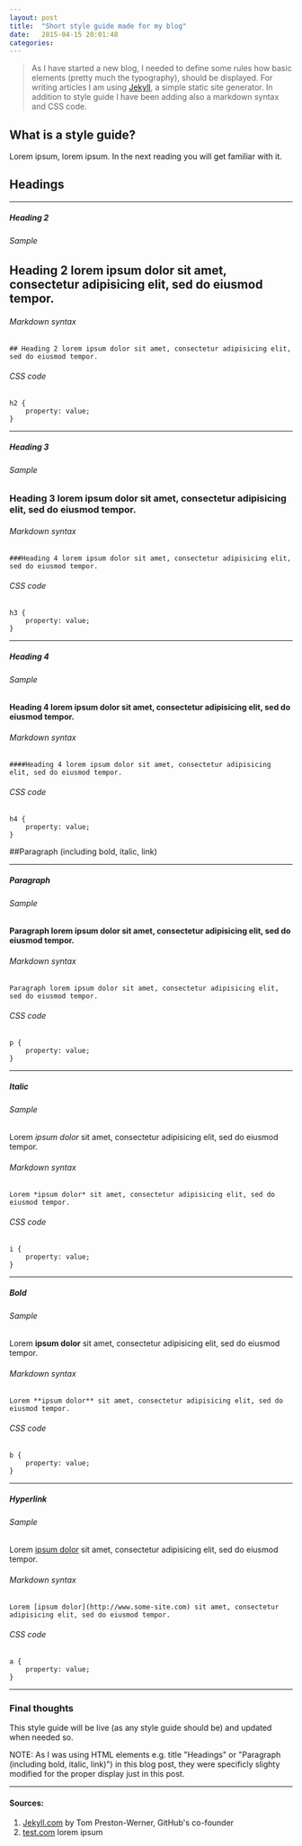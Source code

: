 ```yaml
---
layout: post
title:  "Short style guide made for my blog"
date:   2015-04-15 20:01:48
categories: 
---
```


> As I have started a new blog, I needed to define some rules how basic elements (pretty much the typography), should be displayed. For writing articles I am using [Jekyll][1], a simple static site generator. In addition to style guide I have been adding also a markdown syntax and CSS code.

## What is a style guide?

Lorem ipsum, lorem ipsum. In the next reading you will get familiar with it.

## Headings

---

##### Heading 2

###### Sample

## Heading 2 lorem ipsum dolor sit amet, consectetur adipisicing elit, sed do eiusmod tempor.

###### Markdown syntax 
    
    ## Heading 2 lorem ipsum dolor sit amet, consectetur adipisicing elit, sed do eiusmod tempor.

###### CSS code 

    h2 {
        property: value;
    }

---

##### Heading 3

###### Sample

### Heading 3 lorem ipsum dolor sit amet, consectetur adipisicing elit, sed do eiusmod tempor.

###### Markdown syntax 
    
    ###Heading 4 lorem ipsum dolor sit amet, consectetur adipisicing elit, sed do eiusmod tempor.

###### CSS code 

    h3 {
        property: value;
    }

---

##### Heading 4

###### Sample

#### Heading 4 lorem ipsum dolor sit amet, consectetur adipisicing elit, sed do eiusmod tempor.

###### Markdown syntax 
    
    ####Heading 4 lorem ipsum dolor sit amet, consectetur adipisicing elit, sed do eiusmod tempor.

###### CSS code 

    h4 {
        property: value;
    }

##Paragraph (including bold, italic, link)

---

##### Paragraph

###### Sample

#### Paragraph lorem ipsum dolor sit amet, consectetur adipisicing elit, sed do eiusmod tempor.

###### Markdown syntax 
    
    Paragraph lorem ipsum dolor sit amet, consectetur adipisicing elit, sed do eiusmod tempor.

###### CSS code 

    p {
        property: value;
    }

---

##### Italic

###### Sample

Lorem *ipsum dolor* sit amet, consectetur adipisicing elit, sed do eiusmod tempor.

###### Markdown syntax 
    
    Lorem *ipsum dolor* sit amet, consectetur adipisicing elit, sed do eiusmod tempor.

###### CSS code 

    i {
        property: value;
    }

---

##### Bold

###### Sample

Lorem **ipsum dolor** sit amet, consectetur adipisicing elit, sed do eiusmod tempor.

###### Markdown syntax 
    
    Lorem **ipsum dolor** sit amet, consectetur adipisicing elit, sed do eiusmod tempor.

###### CSS code 

    b {
        property: value;
    }

---

##### Hyperlink

###### Sample

Lorem [ipsum dolor](http://www.some-site.com) sit amet, consectetur adipisicing elit, sed do eiusmod tempor.

###### Markdown syntax 
    
    Lorem [ipsum dolor](http://www.some-site.com) sit amet, consectetur adipisicing elit, sed do eiusmod tempor.

###### CSS code 

    a {
        property: value;
    }

---

### Final thoughts

This style guide will be live (as any style guide should be) and updated when needed so.

NOTE: As I was using HTML elements e.g. title "Headings" or "Paragraph (including bold, italic, link)") in this blog post, they were specificly slighty modified for the proper display just in this post.

* * *

[1]: http://jekyllrb.com "Jekyll.com"

#### Sources:

1. [Jekyll.com](http://jekyllrb.com) by Tom Preston-Werner, GitHub's co-founder
2. [test.com](http://www.test.com) lorem ipsum 